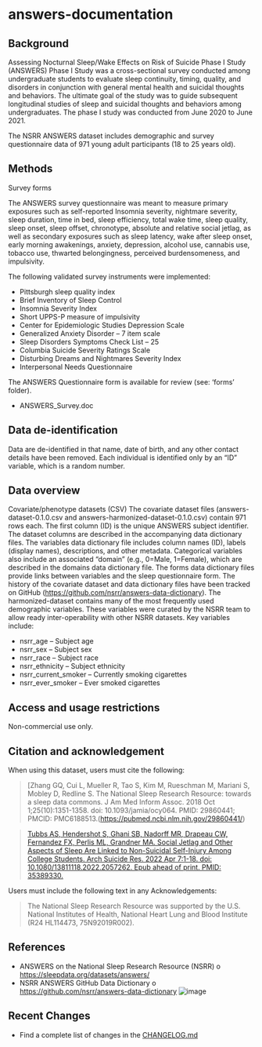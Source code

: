 # answers-documentation

## Background
Assessing Nocturnal Sleep/Wake Effects on Risk of Suicide Phase I Study (ANSWERS) Phase I Study was a cross-sectional survey conducted among undergraduate students to evaluate sleep continuity, timing, quality, and disorders in conjunction with general mental health and suicidal thoughts and behaviors. The ultimate goal of the study was to guide subsequent longitudinal studies of sleep and suicidal thoughts and behaviors among undergraduates. The phase I study was conducted from June 2020 to June 2021.

The NSRR ANSWERS dataset includes demographic and survey questionnaire data of 971 young adult participants (18 to 25 years old).
 
## Methods

Survey forms		

The ANSWERS survey questionnaire was meant to measure primary exposures such as self-reported Insomnia severity, nightmare severity, sleep duration, time in bed, sleep efficiency, total wake time, sleep quality, sleep onset, sleep offset, chronotype, absolute and relative social jetlag, as well as secondary exposures such as sleep latency, wake after sleep onset, early morning awakenings, anxiety, depression, alcohol use, cannabis use, tobacco use, thwarted belongingness, perceived burdensomeness, and impulsivity.

The following validated survey instruments were implemented:
-	Pittsburgh sleep quality index
-	Brief Inventory of Sleep Control
-	Insomnia Severity Index
-	Short UPPS-P measure of impulsivity
-	Center for Epidemiologic Studies Depression Scale
-	Generalized Anxiety Disorder – 7 item scale
-	Sleep Disorders Symptoms Check List – 25
-	Columbia Suicide Severity Ratings Scale
-	Disturbing Dreams and Nightmares Severity Index
-	Interpersonal Needs Questionnaire

The ANSWERS Questionnaire form is available for review (see: ‘forms’ folder). 
-	ANSWERS_Survey.doc
 
## Data de-identification
Data are de-identified in that name, date of birth, and any other contact details have been removed. Each individual is identified only by an “ID” variable, which is a random number.

## Data overview
Covariate/phenotype datasets (CSV)
The covariate dataset files (answers- dataset-0.1.0.csv and answers-harmonized-dataset-0.1.0.csv) contain 971 rows each. The first column (ID) is the unique ANSWERS subject identifier. 
The dataset columns are described in the accompanying data dictionary files. The variables data dictionary file includes column names (ID), labels (display names), descriptions, and other metadata. Categorical variables also include an associated “domain” (e.g., 0=Male, 1=Female), which are described in the domains data dictionary file. The forms data dictionary files provide links between variables and the sleep questionnaire form.
The history of the covariate dataset and data dictionary files have been tracked on GitHub (https://github.com/nsrr/answers-data-dictionary). 
The harmonized-dataset contains many of the most frequently used demographic variables. These variables were curated by the NSRR team to allow ready inter-operability with other NSRR datasets. Key variables include:
-	nsrr_age – Subject age
-	nsrr_sex – Subject sex
-	nsrr_race – Subject race
-	nsrr_ethnicity – Subject ethnicity
-	nsrr_current_smoker – Currently smoking cigarettes
-	nsrr_ever_smoker – Ever smoked cigarettes
 
## Access and usage restrictions
Non-commercial use only.
 
## Citation and acknowledgement

When using this dataset, users must cite the following:

> [Zhang GQ, Cui L, Mueller R, Tao S, Kim M, Rueschman M, Mariani S, Mobley D, Redline S. The National Sleep Research Resource: towards a sleep data commons. J Am Med Inform Assoc. 2018 Oct 1;25(10):1351-1358. doi: 10.1093/jamia/ocy064. PMID: 29860441; PMCID: PMC6188513.(https://pubmed.ncbi.nlm.nih.gov/29860441/)

> [Tubbs AS, Hendershot S, Ghani SB, Nadorff MR, Drapeau CW, Fernandez FX, Perlis ML, Grandner MA. Social Jetlag and Other Aspects of Sleep Are Linked to Non-Suicidal Self-Injury Among College Students. Arch Suicide Res. 2022 Apr 7:1-18. doi: 10.1080/13811118.2022.2057262. Epub ahead of print. PMID: 35389330.](https://pubmed.ncbi.nlm.nih.gov/35389330/)

Users must include the following text in any Acknowledgements:
>The National Sleep Research Resource was supported by the U.S. National Institutes of Health, National Heart Lung and Blood Institute (R24 HL114473, 75N92019R002).
 
## References
-	ANSWERS on the National Sleep Research Resource (NSRR) 
o	https://sleepdata.org/datasets/answers/
-	NSRR ANSWERS GitHub Data Dictionary
o	https://github.com/nsrr/answers-data-dictionary
![image](https://user-images.githubusercontent.com/96704544/195895437-d297b386-831a-431b-9a06-f0e4922599b4.png)

## Recent Changes

- Find a complete list of changes in the [CHANGELOG.md](:pages_path:/CHANGELOG.md)
